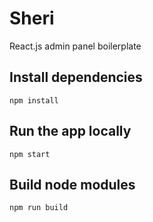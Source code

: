 # Sheri
React.js admin panel boilerplate

## Install dependencies
`npm install`

## Run the app locally
`npm start`

## Build node modules
`npm run build`
